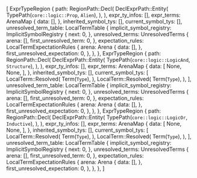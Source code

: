 [
    ExprTypeRegion {
        path: RegionPath::Decl(
            DeclExprPath::Entity(
                TypePath(`core::logic::Prop`, `Alien`),
            ),
        ),
        expr_ty_infos: [],
        expr_terms: ArenaMap {
            data: [],
        },
        inherited_symbol_tys: [],
        current_symbol_tys: [],
        unresolved_term_table: LocalTermTable {
            implicit_symbol_registry: ImplicitSymbolRegistry {
                next: 0,
            },
            unresolved_terms: UnresolvedTerms {
                arena: [],
                first_unresolved_term: 0,
            },
            expectation_rules: LocalTermExpectationRules {
                arena: Arena {
                    data: [],
                },
                first_unresolved_expectation: 0,
            },
        },
    },
    ExprTypeRegion {
        path: RegionPath::Decl(
            DeclExprPath::Entity(
                TypePath(`core::logic::LogicAnd`, `Structure`),
            ),
        ),
        expr_ty_infos: [],
        expr_terms: ArenaMap {
            data: [
                None,
                None,
            ],
        },
        inherited_symbol_tys: [],
        current_symbol_tys: [
            LocalTerm::Resolved(
                Term(`Type`),
            ),
            LocalTerm::Resolved(
                Term(`Type`),
            ),
        ],
        unresolved_term_table: LocalTermTable {
            implicit_symbol_registry: ImplicitSymbolRegistry {
                next: 0,
            },
            unresolved_terms: UnresolvedTerms {
                arena: [],
                first_unresolved_term: 0,
            },
            expectation_rules: LocalTermExpectationRules {
                arena: Arena {
                    data: [],
                },
                first_unresolved_expectation: 0,
            },
        },
    },
    ExprTypeRegion {
        path: RegionPath::Decl(
            DeclExprPath::Entity(
                TypePath(`core::logic::LogicOr`, `Inductive`),
            ),
        ),
        expr_ty_infos: [],
        expr_terms: ArenaMap {
            data: [
                None,
                None,
            ],
        },
        inherited_symbol_tys: [],
        current_symbol_tys: [
            LocalTerm::Resolved(
                Term(`Type`),
            ),
            LocalTerm::Resolved(
                Term(`Type`),
            ),
        ],
        unresolved_term_table: LocalTermTable {
            implicit_symbol_registry: ImplicitSymbolRegistry {
                next: 0,
            },
            unresolved_terms: UnresolvedTerms {
                arena: [],
                first_unresolved_term: 0,
            },
            expectation_rules: LocalTermExpectationRules {
                arena: Arena {
                    data: [],
                },
                first_unresolved_expectation: 0,
            },
        },
    },
]